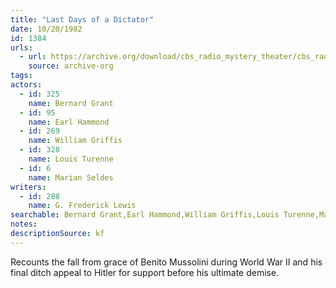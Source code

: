 ```yaml
---
title: "Last Days of a Dictator"
date: 10/20/1982
id: 1384
urls: 
  - url: https://archive.org/download/cbs_radio_mystery_theater/cbs_radio_mystery_theater-1351-1399.zip/cbs_radio_mystery_theater-1351-1399%2Fcbsrmt_1384_the_last_days_of_a_dictator.mp3
    source: archive-org
tags: 
actors:  
  - id: 325
    name: Bernard Grant  
  - id: 95
    name: Earl Hammond  
  - id: 269
    name: William Griffis  
  - id: 328
    name: Louis Turenne  
  - id: 6
    name: Marian Seldes
writers:  
  - id: 288
    name: G. Frederick Lewis
searchable: Bernard Grant,Earl Hammond,William Griffis,Louis Turenne,Marian Seldes G. Frederick Lewis
notes: 
descriptionSource: kf
---
```

Recounts the fall from grace of Benito Mussolini during World War II and his final ditch appeal to Hitler for support before his ultimate demise.